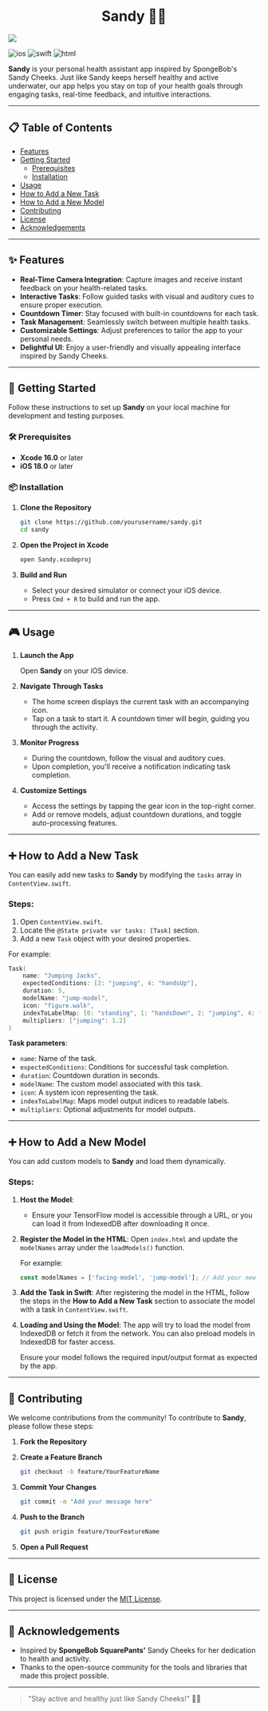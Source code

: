 
<h1 align="center">Sandy 🧽🌿</h1>

<img align="center" src="https://blogger.googleusercontent.com/img/b/R29vZ2xl/AVvXsEjXemO3qq8pyUMQVplQ5myfaS8NoMJ-BJ6SMihxJMskLkMfTgxyuAqyLhmZEWuQhTCxN3pTLQ34U7RBuyPnDqQIpGP1JUbdsLs_7g9c3TVOkAr1vEXNPdBiTPbCjZ59aPlZrgB_8m8C1B5oDJrLq7XhbAt2Q2RKE14bxP74wlCTY3LgXHhFXA/s1400/sandy-cheeks-social.jpg"/>

![ios](https://img.shields.io/badge/iOS-000000?style=for-the-badge&logo=ios&logoColor=white)
![swift](https://img.shields.io/badge/Swift-FA7343?style=for-the-badge&logo=swift&logoColor=white)
![html](https://img.shields.io/badge/HTML5-E34F26?style=for-the-badge&logo=html5&logoColor=white)


**Sandy** is your personal health assistant app inspired by SpongeBob's Sandy Cheeks. Just like Sandy keeps herself healthy and active underwater, our app helps you stay on top of your health goals through engaging tasks, real-time feedback, and intuitive interactions.

---

## 📋 Table of Contents

- [Features](#features)
- [Getting Started](#getting-started)
  - [Prerequisites](#prerequisites)
  - [Installation](#installation)
- [Usage](#usage)
- [How to Add a New Task](#how-to-add-a-new-task)
- [How to Add a New Model](#how-to-add-a-new-model)
- [Contributing](#contributing)
- [License](#license)
- [Acknowledgements](#acknowledgements)

---

## ✨ Features

- **Real-Time Camera Integration**: Capture images and receive instant feedback on your health-related tasks.
- **Interactive Tasks**: Follow guided tasks with visual and auditory cues to ensure proper execution.
- **Countdown Timer**: Stay focused with built-in countdowns for each task.
- **Task Management**: Seamlessly switch between multiple health tasks.
- **Customizable Settings**: Adjust preferences to tailor the app to your personal needs.
- **Delightful UI**: Enjoy a user-friendly and visually appealing interface inspired by Sandy Cheeks.

---


## 🚀 Getting Started

Follow these instructions to set up **Sandy** on your local machine for development and testing purposes.

### 🛠 Prerequisites

- **Xcode 16.0** or later
- **iOS 18.0** or later

### 📦 Installation

1. **Clone the Repository**

   ```bash
   git clone https://github.com/yourusername/sandy.git
   cd sandy
   ```

2. **Open the Project in Xcode**

   ```bash
   open Sandy.xcodeproj
   ```

3. **Build and Run**

   - Select your desired simulator or connect your iOS device.
   - Press `Cmd + R` to build and run the app.

---

## 🎮 Usage

1. **Launch the App**

   Open **Sandy** on your iOS device.

2. **Navigate Through Tasks**

   - The home screen displays the current task with an accompanying icon.
   - Tap on a task to start it. A countdown timer will begin, guiding you through the activity.

3. **Monitor Progress**

   - During the countdown, follow the visual and auditory cues.
   - Upon completion, you'll receive a notification indicating task completion.

4. **Customize Settings**

   - Access the settings by tapping the gear icon in the top-right corner.
   - Add or remove models, adjust countdown durations, and toggle auto-processing features.

---

## ➕ How to Add a New Task

You can easily add new tasks to **Sandy** by modifying the `tasks` array in `ContentView.swift`.

### Steps:
1. Open `ContentView.swift`.
2. Locate the `@State private var tasks: [Task]` section.
3. Add a new `Task` object with your desired properties.

For example:

```swift
Task(
    name: "Jumping Jacks",
    expectedConditions: [2: "jumping", 4: "handsUp"],
    duration: 5,
    modelName: "jump-model",
    icon: "figure.walk",
    indexToLabelMap: [0: "standing", 1: "handsDown", 2: "jumping", 4: "handsUp"],
    multipliers: ["jumping": 1.2]
)
```

**Task parameters**:
- `name`: Name of the task.
- `expectedConditions`: Conditions for successful task completion.
- `duration`: Countdown duration in seconds.
- `modelName`: The custom model associated with this task.
- `icon`: A system icon representing the task.
- `indexToLabelMap`: Maps model output indices to readable labels.
- `multipliers`: Optional adjustments for model outputs.

---

## ➕ How to Add a New Model

You can add custom models to **Sandy** and load them dynamically.

### Steps:
1. **Host the Model**:
   - Ensure your TensorFlow model is accessible through a URL, or you can load it from IndexedDB after downloading it once.

2. **Register the Model in the HTML**:
   Open `index.html` and update the `modelNames` array under the `loadModels()` function.

   For example:
   ```javascript
   const modelNames = ['facing-model', 'jump-model']; // Add your new model here
   ```

3. **Add the Task in Swift**:
   After registering the model in the HTML, follow the steps in the **How to Add a New Task** section to associate the model with a task in `ContentView.swift`.

4. **Loading and Using the Model**:
   The app will try to load the model from IndexedDB or fetch it from the network. You can also preload models in IndexedDB for faster access.

   Ensure your model follows the required input/output format as expected by the app. 

---

## 🤝 Contributing

We welcome contributions from the community! To contribute to **Sandy**, please follow these steps:

1. **Fork the Repository**

2. **Create a Feature Branch**

   ```bash
   git checkout -b feature/YourFeatureName
   ```

3. **Commit Your Changes**

   ```bash
   git commit -m "Add your message here"
   ```

4. **Push to the Branch**

   ```bash
   git push origin feature/YourFeatureName
   ```

5. **Open a Pull Request**

---

## 📄 License

This project is licensed under the [MIT License](LICENSE).

---

## 🙏 Acknowledgements

- Inspired by **SpongeBob SquarePants'** Sandy Cheeks for her dedication to health and activity.
- Thanks to the open-source community for the tools and libraries that made this project possible.

---

> "Stay active and healthy just like Sandy Cheeks!" 🧽🌿
